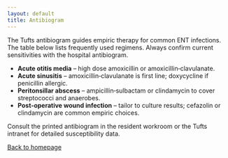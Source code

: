 ```yaml
---
layout: default
title: Antibiogram
---
```

<p>The Tufts antibiogram guides empiric therapy for common ENT infections. The table below lists frequently used regimens. Always confirm current sensitivities with the hospital antibiogram.</p>
  <ul>
    <li><strong>Acute otitis media</strong> – high dose amoxicillin or amoxicillin‑clavulanate.</li>
    <li><strong>Acute sinusitis</strong> – amoxicillin‑clavulanate is first line; doxycycline if penicillin allergic.</li>
    <li><strong>Peritonsillar abscess</strong> – ampicillin‑sulbactam or clindamycin to cover streptococci and anaerobes.</li>
    <li><strong>Post‑operative wound infection</strong> – tailor to culture results; cefazolin or clindamycin are common empiric choices.</li>
  </ul>
  <p>Consult the printed antibiogram in the resident workroom or the Tufts intranet for detailed susceptibility data.</p>
  <p><a href="index.html">Back to homepage</a></p>
